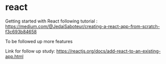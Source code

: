# react
Getting started with React following tutorial : https://medium.com/@JedaiSaboteur/creating-a-react-app-from-scratch-f3c693b84658

To be followed up more features

Link for follow up study: https://reactjs.org/docs/add-react-to-an-existing-app.html
